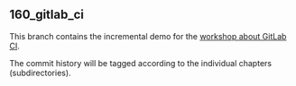 ## 160_gitlab_ci

This branch contains the incremental demo for the [workshop about GitLab CI](https://github.com/nicholasdille/container-slides/tree/master/160_gitlab_ci).

The commit history will be tagged according to the individual chapters (subdirectories).
